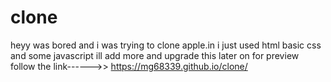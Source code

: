 # clone
heyy was bored and i was trying to clone apple.in
i just used html basic css and some javascript 
ill add more and upgrade this later on
for preview follow the link------>>  https://mg68339.github.io/clone/
